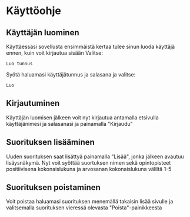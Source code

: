 # Käyttöohje
## Käyttäjän luominen
Käyttäessäsi sovellusta ensimmäistä kertaa tulee sinun luoda käyttäjä ennen, kuin voit kirjautua sisään
Valitse:
```
Luo tunnus
```
Syötä haluamasi käyttäjätunnus ja salasana ja valitse:
```
Luo
```

## Kirjautuminen
Käyttäjän luomisen jälkeen voit nyt kirjautua antamalla etsivulla käyttäjänimesi ja salasanasi ja painamalla "Kirjaudu"

## Suorituksen lisääminen
Uuden suorituksen saat lisättyä painamalla "Lisää", jonka jälkeen avautuu lisäysnäkymä. Nyt voit syöttää suortuksen nimen sekä opintopisteet positiivisena kokonaislukuna ja arvosanan kokonaislukuna väliltä 1-5

## Suorituksen poistaminen
Voit poistaa haluamasi suorituksen menemällä takaisin lisää sivulle ja valitsemalla suorituksen vieressä olevasta "Poista"-painikkeesta
